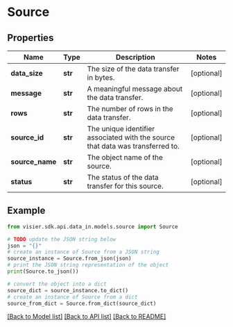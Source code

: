# Source


## Properties

Name | Type | Description | Notes
------------ | ------------- | ------------- | -------------
**data_size** | **str** | The size of the data transfer in bytes. | [optional] 
**message** | **str** | A meaningful message about the data transfer. | [optional] 
**rows** | **str** | The number of rows in the data transfer. | [optional] 
**source_id** | **str** | The unique identifier associated with the source that data was transferred to. | [optional] 
**source_name** | **str** | The object name of the source. | [optional] 
**status** | **str** | The status of the data transfer for this source. | [optional] 

## Example

```python
from visier.sdk.api.data_in.models.source import Source

# TODO update the JSON string below
json = "{}"
# create an instance of Source from a JSON string
source_instance = Source.from_json(json)
# print the JSON string representation of the object
print(Source.to_json())

# convert the object into a dict
source_dict = source_instance.to_dict()
# create an instance of Source from a dict
source_from_dict = Source.from_dict(source_dict)
```
[[Back to Model list]](../README.md#documentation-for-models) [[Back to API list]](../README.md#documentation-for-api-endpoints) [[Back to README]](../README.md)


